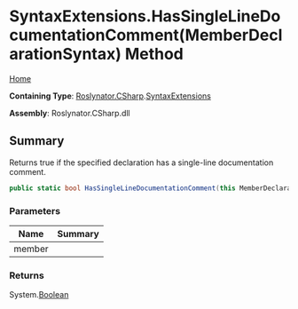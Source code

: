 # SyntaxExtensions\.HasSingleLineDocumentationComment\(MemberDeclarationSyntax\) Method

[Home](../../../../README.md)

**Containing Type**: [Roslynator.CSharp](../../README.md)\.[SyntaxExtensions](../README.md)

**Assembly**: Roslynator\.CSharp\.dll

## Summary

Returns true if the specified declaration has a single\-line documentation comment\.

```csharp
public static bool HasSingleLineDocumentationComment(this MemberDeclarationSyntax member)
```

### Parameters

| Name | Summary |
| ---- | ------- |
| member | |

### Returns

System\.[Boolean](https://docs.microsoft.com/en-us/dotnet/api/system.boolean)

